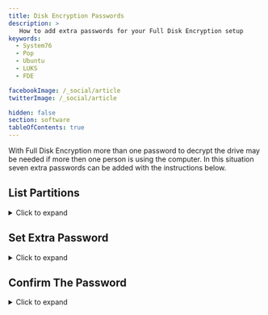 ```yaml
---
title: Disk Encryption Passwords
description: >
   How to add extra passwords for your Full Disk Encryption setup
keywords:
  - System76
  - Pop
  - Ubuntu
  - LUKS
  - FDE

facebookImage: /_social/article
twitterImage: /_social/article

hidden: false
section: software
tableOfContents: true
---
```


With Full Disk Encryption more than one password to decrypt the drive may be needed if more then one person is using the computer. In this situation seven extra passwords can be added with the instructions below.

## List Partitions

<details>
    <summary>Click to expand</summary>

First let's list the partitions of all of the installed drives:

```bash
lsblk -f
```

The output may be different based on the drive setup and partition table. You can see the root partition at mountpoint '/'. From there we can use that output to run this command:

```bash
sudo cryptsetup luksDump /dev/sda3
```

Replacing '/dev/sda3' with the location of the root partition on your system. With the output of this command we can see the seven extra slots that we have for passwords to decrypt the drive. Slots 1-7 are the open ones and Slot 0 is the current one the system has set.

</details>

## Set Extra Password

<details>
    <summary>Click to expand</summary>

Following the partition scheme from the previous command we can form the next command to add a new key to the open Key Slot:

```bash
sudo cryptsetup luksAddKey /dev/sda3
```

This command will require the current encryption password before new password can be added.

 </details>

## Confirm The Password

<details>
    <summary>Click to expand</summary>

Let's run this command again to confirm that the additional password is set:

```bash
sudo cryptsetup luksDump /dev/sda3
```

You should see that Key Slot 1 is now enabled so this confirms the new password is set.

</details>

